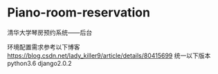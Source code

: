 ﻿# Piano-room-reservation
清华大学琴房预约系统——后台

环境配置需求参考以下博客
	https://blog.csdn.net/lady_killer9/article/details/80415699
统一以下版本
	python3.6
	django2.0.2